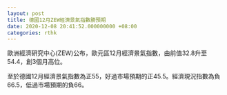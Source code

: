 ```yaml
---
layout: post
title: 德國12月ZEW經濟景氣指數勝預期
date: 2020-12-08 20:41:52.000000000 +08:00
categories: rthk
---
```


歐洲經濟研究中心(ZEW)公布，歐元區12月經濟景氣指數，由前值32.8升至54.4，創3個月高位。

至於德國12月經濟景氣指數為正55，好過市場預期的正45.5。經濟現況指數為負66.5，低過市場預期的負66。
